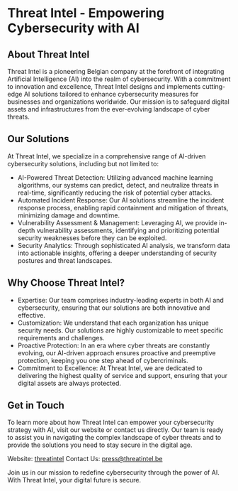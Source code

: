 # Threat Intel - Empowering Cybersecurity with AI

## About Threat Intel
Threat Intel is a pioneering Belgian company at the forefront of integrating Artificial Intelligence (AI) into the realm of cybersecurity. With a commitment to innovation and excellence, Threat Intel designs and implements cutting-edge AI solutions tailored to enhance cybersecurity measures for businesses and organizations worldwide. Our mission is to safeguard digital assets and infrastructures from the ever-evolving landscape of cyber threats.

## Our Solutions
At Threat Intel, we specialize in a comprehensive range of AI-driven cybersecurity solutions, including but not limited to:

- AI-Powered Threat Detection: Utilizing advanced machine learning algorithms, our systems can predict, detect, and neutralize threats in real-time, significantly reducing the risk of potential cyber attacks.
- Automated Incident Response: Our AI solutions streamline the incident response process, enabling rapid containment and mitigation of threats, minimizing damage and downtime.
- Vulnerability Assessment & Management: Leveraging AI, we provide in-depth vulnerability assessments, identifying and prioritizing potential security weaknesses before they can be exploited.
- Security Analytics: Through sophisticated AI analysis, we transform data into actionable insights, offering a deeper understanding of security postures and threat landscapes.

## Why Choose Threat Intel?
- Expertise: Our team comprises industry-leading experts in both AI and cybersecurity, ensuring that our solutions are both innovative and effective.
- Customization: We understand that each organization has unique security needs. Our solutions are highly customizable to meet specific requirements and challenges.
- Proactive Protection: In an era where cyber threats are constantly evolving, our AI-driven approach ensures proactive and preemptive protection, keeping you one step ahead of cybercriminals.
- Commitment to Excellence: At Threat Intel, we are dedicated to delivering the highest quality of service and support, ensuring that your digital assets are always protected.

## Get in Touch
To learn more about how Threat Intel can empower your cybersecurity strategy with AI, visit our website or contact us directly. Our team is ready to assist you in navigating the complex landscape of cyber threats and to provide the solutions you need to stay secure in the digital age.

Website: [threatintel](https://threatintel.be)
Contact Us: [press@threatintel.be](mailto:press@threatintel.be)

Join us in our mission to redefine cybersecurity through the power of AI. With Threat Intel, your digital future is secure.
